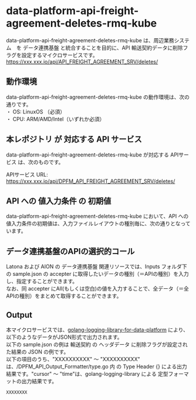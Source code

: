 # data-platform-api-freight-agreement-deletes-rmq-kube

data-platform-api-freight-agreement-deletes-rmq-kube は、周辺業務システム　を データ連携基盤 と統合することを目的に、API 輸送契約データに削除フラグを設定するマイクロサービスです。  
https://xxx.xxx.io/api/API_FREIGHT_AGREEMENT_SRV/deletes/

## 動作環境
data-platform-api-freight-agreement-deletes-rmq-kube の動作環境は、次の通りです。  
・ OS: LinuxOS （必須）  
・ CPU: ARM/AMD/Intel（いずれか必須）  

## 本レポジトリ が 対応する API サービス
data-platform-api-freight-agreement-deletes-rmq-kube が対応する APIサービス は、次のものです。

APIサービス URL: https://xxx.xxx.io/api/DPFM_API_FREIGHT_AGREEMENT_SRV/deletes/

## API への 値入力条件 の 初期値
data-platform-api-freight-agreement-deletes-rmq-kube において、API への値入力条件の初期値は、入力ファイルレイアウトの種別毎に、次の通りとなっています。  

## データ連携基盤のAPIの選択的コール

Latona および AION の データ連携基盤 関連リソースでは、Inputs フォルダ下の sample.json の accepter に取得したいデータの種別（＝APIの種別）を入力し、指定することができます。  
なお、同 accepter にAll(もしくは空白)の値を入力することで、全データ（＝全APIの種別）をまとめて取得することができます。  

## Output  
本マイクロサービスでは、[golang-logging-library-for-data-platform](https://github.com/latonaio/golang-logging-library-for-data-platform) により、以下のようなデータがJSON形式で出力されます。  
以下の sample.json の例は 輸送契約 の ヘッダデータ に削除フラグが設定された結果の JSON の例です。  
以下の項目のうち、"XXXXXXXXXX" ～ "XXXXXXXXXX" は、/DPFM_API_Output_Formatter/type.go 内 の Type Header {} による出力結果です。"cursor" ～ "time"は、golang-logging-library による 定型フォーマットの出力結果です。  

```
XXXXXXXX
```
